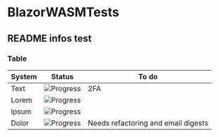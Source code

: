# BlazorWASMTests

## README infos test
### Table 
| System         | Status                                     | To do
| -------------- | ------------------------------------------ | -----
| Text           | ![Progress](https://progress-bar.dev/95/)  | 2FA
| Lorem          | ![Progress](https://progress-bar.dev/100/) |
| Ipsum          | ![Progress](https://progress-bar.dev/100/) |
| Dolor          | ![Progress](https://progress-bar.dev/50/)  | Needs refactoring and email digests
